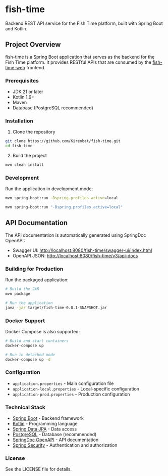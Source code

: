 # fish-time

Backend REST API service for the Fish Time platform, built with Spring Boot and Kotlin.

## Project Overview

fish-time is a Spring Boot application that serves as the backend for the Fish Time platform. It provides RESTful APIs that are consumed by the [fish-time-web](https://github.com/Kireobat/fish-time-web.git) frontend.

### Prerequisites

- JDK 21 or later
- Kotlin 1.9+
- Maven
- Database (PostgreSQL recommended)

### Installation

1. Clone the repository

```sh
git clone https://github.com/Kireobat/fish-time.git
cd fish-time
```

2. Build the project

```sh
mvn clean install
```

### Development

Run the application in development mode:

```sh
mvn spring-boot:run -Dspring.profiles.active=local
```

```sh
mvn spring-boot:run "-Dspring.profiles.active=local"
```

## API Documentation

The API documentation is automatically generated using SpringDoc OpenAPI:

- Swagger UI: <http://localhost:8080/fish-time/swagger-ui/index.html>
- OpenAPI JSON: <http://localhost:8080/fish-time/v3/api-docs>

### Building for Production

Run the packaged application:

```sh
# Build the JAR
mvn package

# Run the application
java -jar target/fish-time-0.0.1-SNAPSHOT.jar
```

### Docker Support

Docker Compose is also supported:

```sh
# Build and start containers
docker-compose up

# Run in detached mode
docker-compose up -d
```

### Configuration

- `application.properties` - Main configuration file
- `application-local.properties` - Local-specific configuration
- `application-prod.properties` - Production configuration

### Technical Stack

- [Spring Boot](https://spring.io/projects/spring-boot) - Backend framework
- [Kotlin](https://kotlinlang.org/) - Programming language
- [Spring Data JPA](https://spring.io/projects/spring-data-jpa) - Data access
- [PostgreSQL](https://www.postgresql.org/) - Database (recommended)
- [SpringDoc OpenAPI](https://springdoc.org/) - API documentation
- [Spring Security](https://spring.io/projects/spring-security) - Authentication and authorization

### License

See the LICENSE file for details.

